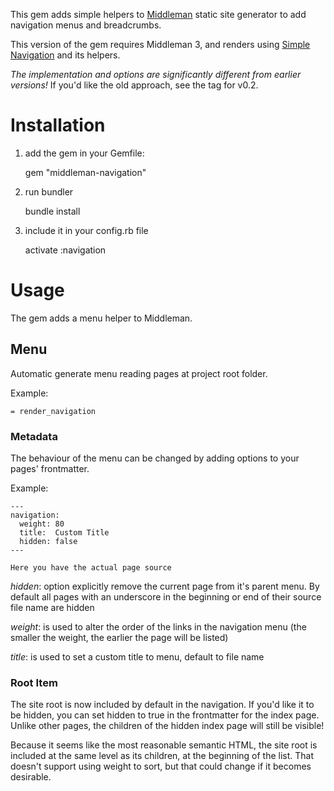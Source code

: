 This gem adds simple helpers to [Middleman](http://middlemanapp.com) static site generator 
to add navigation menus and breadcrumbs.

This version of the gem requires Middleman 3, and renders using [Simple Navigation](https://github.com/andi/simple-navigation) and its helpers. 

*The implementation and options are significantly different from earlier versions!* If you'd like the old approach, see the tag for v0.2.

# Installation

1. add the gem in your Gemfile:

      gem "middleman-navigation"

2. run bundler

      bundle install

3. include it in your config.rb file

      activate :navigation

# Usage

The gem adds a menu helper to Middleman.

## Menu

Automatic generate menu reading pages at project root folder.

Example:

    = render_navigation


### Metadata

The behaviour of the menu can be changed by adding options to your pages' frontmatter.

Example:

    ---
    navigation:
      weight: 80
      title:  Custom Title
      hidden: false
    ---

    Here you have the actual page source


*hidden*: option explicitly remove the current page from it's parent menu. By default all pages with an underscore in the beginning or end of their source file name are hidden

*weight*: is used to alter the order of the links in the navigation menu (the smaller the weight, the earlier the page will be listed)

*title*: is used to set a custom title to menu, default to file name

### Root Item

The site root is now included by default in the navigation. If you'd like it to be hidden, you can set hidden to true in the frontmatter for the index page. Unlike other pages, the children of the hidden index page will still be visible!

Because it seems like the most reasonable semantic HTML, the site root is included at the same level as its children, at the beginning of the list. That doesn't support using weight to sort, but that could change if it becomes desirable.
